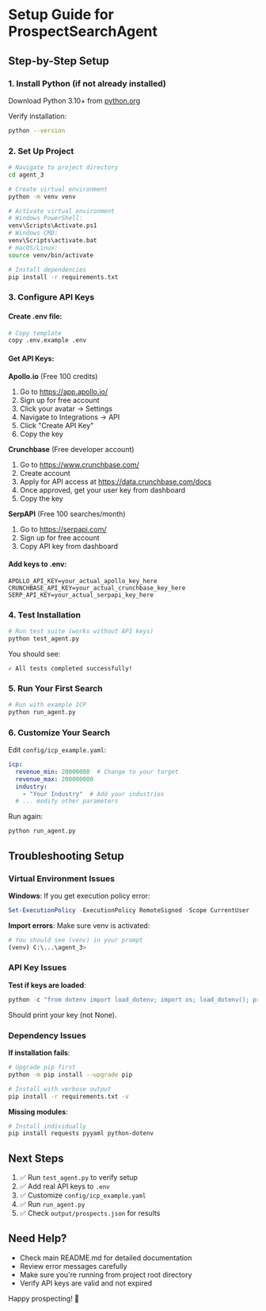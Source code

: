 # Setup Guide for ProspectSearchAgent

## Step-by-Step Setup

### 1. Install Python (if not already installed)

Download Python 3.10+ from [python.org](https://www.python.org/downloads/)

Verify installation:
```bash
python --version
```

### 2. Set Up Project

```bash
# Navigate to project directory
cd agent_3

# Create virtual environment
python -m venv venv

# Activate virtual environment
# Windows PowerShell:
venv\Scripts\Activate.ps1
# Windows CMD:
venv\Scripts\activate.bat
# macOS/Linux:
source venv/bin/activate

# Install dependencies
pip install -r requirements.txt
```

### 3. Configure API Keys

#### Create .env file:
```bash
# Copy template
copy .env.example .env
```

#### Get API Keys:

**Apollo.io** (Free 100 credits)
1. Go to https://app.apollo.io/
2. Sign up for free account
3. Click your avatar → Settings
4. Navigate to Integrations → API
5. Click "Create API Key"
6. Copy the key

**Crunchbase** (Free developer account)
1. Go to https://www.crunchbase.com/
2. Create account
3. Apply for API access at https://data.crunchbase.com/docs
4. Once approved, get your user key from dashboard
5. Copy the key

**SerpAPI** (Free 100 searches/month)
1. Go to https://serpapi.com/
2. Sign up for free account
3. Copy API key from dashboard

#### Add keys to .env:
```env
APOLLO_API_KEY=your_actual_apollo_key_here
CRUNCHBASE_API_KEY=your_actual_crunchbase_key_here
SERP_API_KEY=your_actual_serpapi_key_here
```

### 4. Test Installation

```bash
# Run test suite (works without API keys)
python test_agent.py
```

You should see:
```
✓ All tests completed successfully!
```

### 5. Run Your First Search

```bash
# Run with example ICP
python run_agent.py
```

### 6. Customize Your Search

Edit `config/icp_example.yaml`:
```yaml
icp:
  revenue_min: 20000000  # Change to your target
  revenue_max: 200000000
  industry:
    - "Your Industry"  # Add your industries
  # ... modify other parameters
```

Run again:
```bash
python run_agent.py
```

## Troubleshooting Setup

### Virtual Environment Issues

**Windows**: If you get execution policy error:
```powershell
Set-ExecutionPolicy -ExecutionPolicy RemoteSigned -Scope CurrentUser
```

**Import errors**: Make sure venv is activated:
```bash
# You should see (venv) in your prompt
(venv) C:\...\agent_3>
```

### API Key Issues

**Test if keys are loaded**:
```python
python -c "from dotenv import load_dotenv; import os; load_dotenv(); print(os.getenv('APOLLO_API_KEY'))"
```

Should print your key (not None).

### Dependency Issues

**If installation fails**:
```bash
# Upgrade pip first
python -m pip install --upgrade pip

# Install with verbose output
pip install -r requirements.txt -v
```

**Missing modules**:
```bash
# Install individually
pip install requests pyyaml python-dotenv
```

## Next Steps

1. ✅ Run `test_agent.py` to verify setup
2. ✅ Add real API keys to `.env`
3. ✅ Customize `config/icp_example.yaml`
4. ✅ Run `run_agent.py`
5. ✅ Check `output/prospects.json` for results

## Need Help?

- Check main README.md for detailed documentation
- Review error messages carefully
- Make sure you're running from project root directory
- Verify API keys are valid and not expired

Happy prospecting! 🎯

